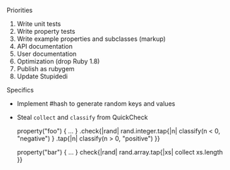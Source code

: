 Priorities

1. Write unit tests
2. Write property tests
3. Write example properties and subclasses (markup)
4. API documentation
5. User documentation
6. Optimization (drop Ruby 1.8)
6. Publish as rubygem
7. Update Stupidedi

Specifics

* Implement #hash to generate random keys and values
* Steal `collect` and `classify` from QuickCheck

    property("foo") { ... }
      .check{|rand| rand.integer.tap{|n| classify(n < 0, "negative") }
                                .tap{|n| classify(n > 0, "positive") }}

    property("bar") { ... }
      check{|rand| rand.array.tap{|xs| collect xs.length }}

